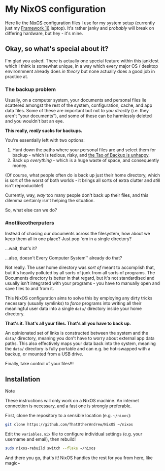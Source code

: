 # My NixOS configuration

Here lie the [NixOS](https://nixos.org/) configuration files I use for my system setup (currently just my [Framework 16](https://frame.work/products/laptop16-diy-amd-7040) laptop). It's rather janky and _probably_ will break on differing hardware, but hey - it's mine.

## Okay, so what's special about it?

I'm glad you asked. There is actually one special feature within this jankfest which I think is somewhat unique, in a way which every major OS / desktop environmnent already does *in theory* but none actually does a good job in practice at.

### The backup problem

Usually, on a computer system, your documents and personal files lie scattered amongst the rest of the system, configuration, cache, and app data files. Some of these are important but not *to you directly* (i.e. they aren't "your documents"), and some of these can be harmlessly deleted and you wouldn't bat an eye.

**This really, *really* sucks for backups.**

You're essentially left with two options:
1. Hunt down the paths where your personal files are and select them for backup - which is tedious, risky, and [the Tao of Backup is unhappy](http://www.taobackup.com/coverage.html).
2. Back up *everything* - which is a huge waste of space, and consequently money.

(Of course, what people often do is back up just their home directory, which is sort of the worst of both worlds - it brings all sorts of extra clutter and *still* isn't reproducible!)

Currently, way, *way* too many people don't back up their files, and this dilemma certainly isn't helping the situation.

So, what else can we do?

### #notlikeotherputers

Instead of chasing our documents across the filesystem, how about we keep them all in one place? Just pop 'em in a single directory?

...wait, that's it?

...also, doesn't Every Computer System™️ already do that?

Not really. The user home directory was *sort of* meant to accomplish that, but it's heavily polluted by all sorts of junk from all sorts of programs. The Documents directory is better in that regard, but it's not standardised and usually isn't integrated with your programs - you have to manually open and save files to and from it.

This NixOS configuration aims to solve this by employing any dirty tricks necessary (usually symlinks) to *force* programs into writing all their meaningful user data into a single `data/` directory inside your home directory.

**That's it. That's all your files. That's all you have to back up.**

An opinionated set of links is constructed between the system and the `data/` directory, meaning you don't have to worry about external app data paths. This also effectively maps your data back into the system, meaning the `data/` directory is fully portable and can e.g. be hot-swapped with a backup, or mounted from a USB drive.

Finally, take control of your files!!!

## Installation

> [!NOTE]
> These instructions will only work on a NixOS machine. An internet connection is necessary, and a fast one is strongly preferable.

First, clone the repository to a sensible location (e.g. `~/nixos`):
```bash
git clone https://github.com/ThatOtherAndrew/NixOS ~/nixos
```

Edit the `variables.nix` file to configure individual settings (e.g. your username and email), then rebuild!
```bash
sudo nixos-rebuild switch --flake ~/nixos
```

And there you go, that's it! NixOS handles the rest for you from here, like magic~
